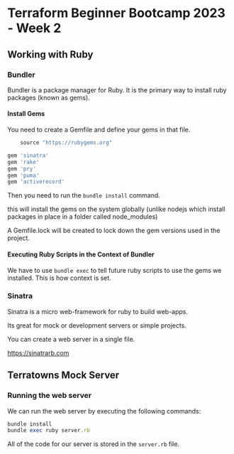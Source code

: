 # Terraform Beginner Bootcamp 2023 - Week 2

## Working with Ruby

### Bundler

Bundler is a package manager for Ruby. It is the primary way to install ruby packages (known as gems).

#### Install Gems

You need to create a Gemfile and define your gems in that file.

```ruby
    source "https://rubygems.org"

gem 'sinatra'
gem 'rake'
gem 'pry'
gem 'puma'
gem 'activerecord'
```
Then you need to run the `bundle install` command.

this will install the gems on the system globally (unlike nodejs which install packages in place in a folder called node_modules)

A Gemfile.lock will be created to lock down the gem versions used in the project.

#### Executing Ruby Scripts in the Context of Bundler

We have to use `bundle exec` to tell future ruby scripts to use the gems we installed. This is how context is set.

### Sinatra

Sinatra is a micro web-framework for ruby to build web-apps.

Its great for mock or development servers or simple projects.

You can create a web server in a single file.

https://sinatrarb.com

## Terratowns Mock Server

### Running the web server

We can run the web server by executing the following commands:

```rb
bundle install
bundle exec ruby server.rb
```

All of the code for our server is stored in the `server.rb` file.